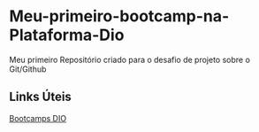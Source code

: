 # Meu-primeiro-bootcamp-na-Plataforma-Dio
Meu primeiro Repositório criado para o desafio de projeto sobre o Git/Github


## Links Úteis
[Bootcamps DIO](https://www.dio.me/)
